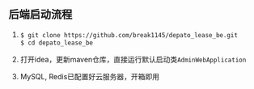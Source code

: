 ## 后端启动流程

1. ```bash
   $ git clone https://github.com/break1145/depato_lease_be.git
   $ cd depato_lease_be
   ```


2. 打开idea，更新maven仓库，直接运行默认启动类`AdminWebApplication`
3. MySQL, Redis已配置好云服务器，开箱即用